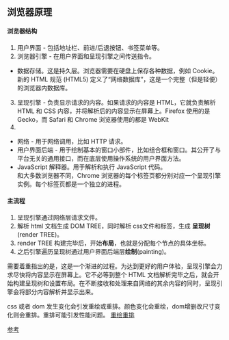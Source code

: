 ## 浏览器原理
#### 浏览器结构
1. 用户界面 - 包括地址栏、前进/后退按钮、书签菜单等。
2. 浏览器引擎 - 在用户界面和呈现引擎之间传送指令。
- 数据存储。这是持久层。浏览器需要在硬盘上保存各种数据，例如 Cookie。新的 HTML 规范 (HTML5) 定义了“网络数据库”，这是一个完整（但是轻便）的浏览器内数据库。
3. 呈现引擎 - 负责显示请求的内容。如果请求的内容是 HTML，它就负责解析 HTML 和 CSS 内容，并将解析后的内容显示在屏幕上。Firefox 使用的是 Gecko，而 Safari 和 Chrome 浏览器使用的都是 WebKit
4. 
- 网络 - 用于网络调用，比如 HTTP 请求。
- 用户界面后端 - 用于绘制基本的窗口小部件，比如组合框和窗口。其公开了与平台无关的通用接口，而在底层使用操作系统的用户界面方法。
- JavaScript 解释器。用于解析和执行 JavaScript 代码。  
和大多数浏览器不同，Chrome 浏览器的每个标签页都分别对应一个呈现引擎实例。每个标签页都是一个独立的进程。  

#### 主流程
1. 呈现引擎通过网络层请求文件。
2. 解析 html 文档生成 DOM TREE，同时解析 css文件和标签，生成 **呈现树**(render TREE)。
3. render TREE 构建完毕后，开始**布局**，也就是分配每个节点的具体坐标。
4. 之后引擎遍历呈现树通过用户界面后端层**绘制**(painting)。  

需要着重指出的是，这是一个渐进的过程。为达到更好的用户体验，呈现引擎会力求尽快将内容显示在屏幕上。它不必等到整个 HTML 文档解析完毕之后，就会开始构建呈现树和设置布局。在不断接收和处理来自网络的其余内容的同时，呈现引擎会将部分内容解析并显示出来。  

css 或者 dom 发生变化会引发重绘或重排。颜色变化会重绘，dom增删改尺寸变化则会重排。重排可能引发性能问题。 
[重绘重排](https://juejin.im/post/5d89798d6fb9a06b102769b1#heading-7)

[参考](https://www.html5rocks.com/zh/tutorials/internals/howbrowserswork/)

